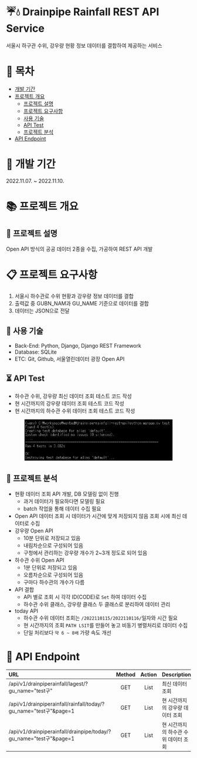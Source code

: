 # :umbrella::droplet: Drainpipe Rainfall REST API Service
서울시 하구관 수위, 강우량 현황 정보 데이터를 결합하여 제공하는 서비스

# :bookmark_tabs: 목차
* [개발 기간](#calendar-개발-기간)
* [프로젝트 개요](#books-프로젝트-개요)
    * [프로젝트 설명](#page_facing_up-프로젝트-설명)
    * [프로젝트 요구사항](#clipboard-프로젝트-요구사항)
    * [사용 기술](#hammer-사용-기술)
    * [API Test](#hourglass_flowing_sand-api-test)
    * [프로젝트 분석](#mag_right-프로젝트-분석)
* [API Endpoint](#pushpin-api-endpoint)


# :calendar: 개발 기간
2022.11.07. ~ 2022.11.10.

# :books: 프로젝트 개요
## :page_facing_up: 프로젝트 설명
Open API 방식의 공공 데이터 2종을 수집, 가공하여 REST API 개발

# :clipboard: 프로젝트 요구사항
1. 서울시 하수관로 수위 현황과 강우량 정보 데이터를 결합
2. 출력값 중 GUBN_NAM과 GU_NAME 기준으로 데이터를 결합
3. 데이터는 JSON으로 전달


## :hammer: 사용 기술
* Back-End: Python, Django, Django REST Framework
* Database: SQLite
* ETC: Git, Github, 서울열린데이터 광장 Open API

## :hourglass_flowing_sand: API Test
* 하수관 수위, 강우량 최신 데이터 조회 테스트 코드 작성
* 현 시간까지의 강우량 데이터 조회 테스트 코드 작성
* 현 시간까지의 하수관 수위 데이터 조회 테스트 코드 작성

<p align="center"><img src="./static/image/test.png" width="80%" height="auto"></p>


## :mag_right: 프로젝트 분석
* 현황 데이터 조회 API 개발, DB 모델링 없이 진행
    * 과거 데이터가 필요하다면 모델링 필요
    * batch 작업을 통해 데이터 수집 필요
* Open API 데이터 조회 시 데이터가 시간에 맞게 저장되지 않음 조회 시에 최신 데이터로 수집
* 강우량 Open API
    * 10분 단위로 저장되고 있음
    * 내림차순으로 구성되어 있음
    * 구청에서 관리하는 강우량 개수가 2~3개 정도로 되어 있음
* 하수관 수위 Open API
    * 1분 단위로 저장되고 있음
    * 오름차순으로 구성되어 있음
    * 구마다 하수관의 개수가 다름
* API 결합
    * APi 별로 조회 시 각각 ID(CODE)로 `Set` 하여 데이터 수집
    * 하수관 수위 클래스, 강우량 클래스 두 클래스로 분리하여 데이터 관리
* today API
    * 하수관 수위 데이터 조회는 `/2022110115/2022110116/`일자와 시간 필요
    * 현 시간까지의 조회 `PATH LSIT`를 만들어 놓고 비동기 병렬처리로 데이터 수집
    * 단일 처리보다 `약 6 ~ 8배` 가량 속도 개선


# :pushpin: API Endpoint
|URL|Method|Action|Description|
|:---|:---:|:---:|:---|
|/api/v1/drainpiperainfall/lagest/?gu_name="test구"|GET|List|최신 데이터 조회|
|/api/v1/drainpiperainfall/rainfall/today/?gu_name="test구"&page=1|GET|List|현 시간까지의 강우량 데이터 조회|
|/api/v1/drainpiperainfall/drainpipe/today/?gu_name="test구"&page=1|GET|List|현 시간까지의 하수관 수위 데이터 조회|

